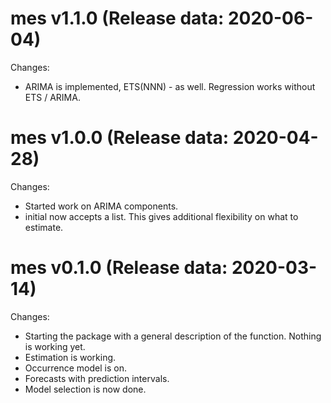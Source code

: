 mes v1.1.0 (Release data: 2020-06-04)
==============

Changes:
* ARIMA is implemented, ETS(NNN) - as well. Regression works without ETS / ARIMA.


mes v1.0.0 (Release data: 2020-04-28)
==============

Changes:
* Started work on ARIMA components.
* initial now accepts a list. This gives additional flexibility on what to estimate.


mes v0.1.0 (Release data: 2020-03-14)
==============

Changes:
* Starting the package with a general description of the function. Nothing is working yet.
* Estimation is working.
* Occurrence model is on.
* Forecasts with prediction intervals.
* Model selection is now done.
